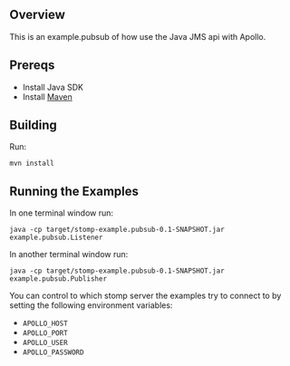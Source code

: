## Overview

This is an example.pubsub of how use the Java JMS api with Apollo.

## Prereqs

- Install Java SDK
- Install [Maven](http://maven.apache.org/download.html) 

## Building

Run:

    mvn install

## Running the Examples

In one terminal window run:

    java -cp target/stomp-example.pubsub-0.1-SNAPSHOT.jar example.pubsub.Listener

In another terminal window run:

    java -cp target/stomp-example.pubsub-0.1-SNAPSHOT.jar example.pubsub.Publisher

You can control to which stomp server the examples try to connect to by
setting the following environment variables: 

* `APOLLO_HOST`
* `APOLLO_PORT`
* `APOLLO_USER`
* `APOLLO_PASSWORD`
